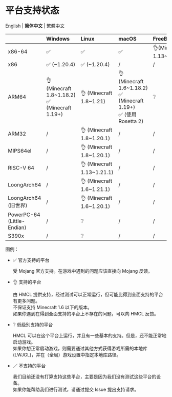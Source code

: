 # 平台支持状态

[English](PLATFORM.md) | **简体中文** | [繁體中文](PLATFORM_tw.md)

|                            | Windows                                          | Linux                     | macOS                                                                   | FreeBSD                  |
| -------------------------- | :----------------------------------------------- | :------------------------ | :---------------------------------------------------------------------- | :----------------------- |
| x86-64                     | ✅️                                                | ✅️                         | ✅️                                                                       | 👌(Minecraft 1.13~1.21.1) |
| x86                        | ✅️ (~1.20.4)                                      | ✅️ (~1.20.4)               | /                                                                       | /                        |
| ARM64                      | 👌 (Minecraft 1.8~1.18.2)<br/>✅ (Minecraft 1.19+) | 👌 (Minecraft 1.8~1.21)    | 👌 (Minecraft 1.6~1.18.2)<br/>✅ (Minecraft 1.19+)<br/>✅ (使用 Rosetta 2) | ❔                        |
| ARM32                      | /️                                                | 👌 (Minecraft 1.8~1.20.1)  | /                                                                       | /                        |
| MIPS64el                   | /                                                | 👌 (Minecraft 1.8~1.20.1)  | /                                                                       | /                        |
| RISC-V 64                  | /                                                | 👌 (Minecraft 1.13~1.21.1) | /                                                                       | /                        |
| LoongArch64                | /                                                | 👌 (Minecraft 1.6~1.21.1)  | /                                                                       | /                        |
| LoongArch64 (旧世界)       | /                                                | 👌 (Minecraft 1.6~1.20.1)  | /                                                                       | /                        |
| PowerPC-64 (Little-Endian) | /                                                | ❔                         | /                                                                       | /                        |
| S390x                      | /                                                | ❔                         | /                                                                       | /                        |

图例：

* ✅ 官方支持的平台

  受 Mojang 官方支持。在游戏中遇到的问题应该直接向 Mojang 反馈。

* 👌 支持的平台

  由 HMCL 提供支持，经过测试可以正常运行，但可能比得到全面支持的平台有更多问题。  
  不保证支持 Minecraft 1.6 以下的版本。  
  如果你遇到在得到全面支持的平台上不存在的问题，可以向 HMCL 反馈。

* ❔ 低级别支持的平台

  HMCL 可以在这个平台上运行，并且有一些基本的支持。但是，还不能正常地启动游戏。  
  如果你想正常启动游戏，则需要通过其他方式获得游戏所需的本地库 (LWJGL)，并在（全局）游戏设置中指定本地库路径。

* ／ 不支持的平台

  我们目前还没有打算支持这些平台，主要是因为我们没有测试这些平台的设备。  
  如果你能帮助我们进行测试，请通过提交 Issue 提出支持请求。